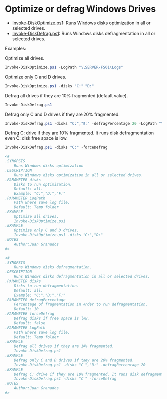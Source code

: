 # **Optimize or defrag Windows Drives**

* [Invoke-DiskOptimize.ps1](https://raw.githubusercontent.com/juangranados/powershell-scripts/main/Optimize%20drives/Invoke-DiskOptimize.ps1): Runs Windows disks optimization in all or selected drives.
* [Invoke-DiskDefrag.ps1](https://raw.githubusercontent.com/juangranados/powershell-scripts/main/Optimize%20drives/Invoke-DiskDefrag.ps1): Runs Windows disks defragmentation in all or selected drives.

Examples:

Optimize all drives.

```powershell
Invoke-DiskOptimize.ps1 -LogPath "\\SERVER-FS01\Logs"
```

Optimize only C and D drives.

```powershell
Invoke-DiskOptimize.ps1 -disks "C:","D:"
```

Defrag all drives if they are 10% fragmented (default value).

```powershell
Invoke-DiskDefrag.ps1
```

Defrag only C and D drives if they are 20% fragmented.

```powershell
Invoke-DiskDefrag.ps1 -disks "C:","D:" -defragPercentage 20 -LogPath "\\SERVER-FS01\Logs"
```

Defrag C: drive if they are 10% fragmented. It runs disk defragmentation even C: disk free space is low.

```powershell
Invoke-DiskDefrag.ps1 -disks "C:" -forceDefrag
```

```powershell
<#
.SYNOPSIS
    Runs Windows disks optimization.
.DESCRIPTION
    Runs Windows disks optimization in all or selected drives.
.PARAMETER disks
    Disks to run optimization.
    Default: all.
    Example: "C:","D:","F:"
.PARAMETER LogPath
    Path where save log file.
    Default: Temp folder
.EXAMPLE
    Optimize all drives.
    Invoke-DiskOptimize.ps1
.EXAMPLE
    Optimize only C and D drives.
    Invoke-DiskOptimize.ps1 -disks "C:","D:"
.NOTES 
    Author:Juan Granados
#>
```

```powershell
<#
.SYNOPSIS
    Runs Windows disks defragmentation.
.DESCRIPTION
    Runs Windows disks defragmentation in all or selected drives.
.PARAMETER disks
    Disks to run defragmentation.
    Default: all.
    Example: "C:","D:","F:"
.PARAMETER defragPercentage
    Percentage of fragmentation in order to run defragmentation.
    Default: 10
.PARAMETER forceDefrag
    Defrag disks if free space is low.
    Default: false
.PARAMETER LogPath
    Path where save log file.
    Default: Temp folder
.EXAMPLE
    Defrag all drives if they are 10% fragmented.
    Invoke-DiskDefrag.ps1
.EXAMPLE
    Defrag only C and D drives if they are 20% fragmented.
    Invoke-DiskDefrag.ps1 -disks "C:","D:" -defragPercentage 20
.EXAMPLE
    Defrag C: drive if they are 10% fragmented. It runs disk defragmentation even C: disk free space is low.
    Invoke-DiskDefrag.ps1 -disks "C:" -forceDefrag
.NOTES 
    Author:Juan Granados
#>
```
